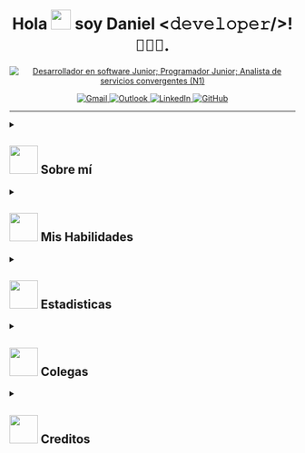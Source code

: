 <!DOCTYPE html>
<html lang="es-en">
<head>
    <meta charset="UTF-8">
    <meta name="viewport" content="width=device-width, initial-scale=1.0">
</head>
<body>

<div align="center">
    <h1>Hola <img src="https://media.giphy.com/media/hvRJCLFzcasrR4ia7z/giphy.gif" width="35"> soy Daniel <𝚍𝚎𝚟𝚎𝚕𝚘𝚙𝚎𝚛/>!<span style="font-family: 'Segoe UI', Tahoma, Geneva, Verdana, sans-serif;">👨🏻‍💻</span>.</h1>
</div>

<p align="center">
    <a href="https://github.com/DenverCoder1/readme-typing-svg">
        <img src="https://readme-typing-svg.herokuapp.com?font=Time+New+Roman&color=%236b69d6&size=25&center=true&vCenter=true&width=600&height=100&lines=Desarrollador+en+Software+Junior%3BProgramador+Junior%3BAnalista+de+servicios+convergentes+(N1)" alt="Desarrollador en software Junior; Programador Junior; Analista de servicios convergentes (N1)">
    </a>
</p>
<p align="center">
  <a href="mailto:d.pinto142004l@gmail.com">
    <img src="https://img.shields.io/badge/Gmail-%23D14836.svg?style=for-the-badge&logo=gmail&logoColor=white" title="Gmail">
      </a>
    <a href="mailto:danielsabogal2004@hotmail.com">
    <img src="https://img.shields.io/badge/Outlook-%230078D4.svg?style=for-the-badge&logo=microsoft-outlook&logoColor=white" title="Outlook">
  </a>
        <a href="https://www.linkedin.com/in/daniel-fernando-pinto-sabogal-5258a7240/" target="_blank">
    <img src="https://img.shields.io/badge/LinkedIn-%230077B5.svg?style=for-the-badge&logo=linkedin&logoColor=white" title="LinkedIn">
  </a>
  <a href="https://github.com/DaniFe-Developer" target="_blank">
  <img src="https://img.shields.io/badge/GitHub-%23181717.svg?style=for-the-badge&logo=github&logoColor=white" title="GitHub">
</a>

        
</p>


<hr>

<div style="display: inline-block; width: 60%;">
    <details><summary><h2><img src="https://github.com/7oSkaaa/7oSkaaa/blob/main/Images/about_me.gif?raw=true" width="50px"> Sobre mí</h2></summary>
    <picture>
        <img align="right" src="https://media.giphy.com/media/ao9DUiTKH60XS/giphy.gif" width="250px">
    </picture>
<ul style="list-style-type: none; padding-left: 0;">
    <li>🦁 Tengo 19 años.</li>
    <li>😉 Soy Colombiano, residente en Bogota DC.</li>
    <li>💼 Actualmente trabajo como Analista de Servicios Convergentes en <a target="_blank" href="https://xdc.com.co/">Xorex Colombia.</a></li>
    <li>🖥️ Tengo experiencia como <strong>Desarrollador Web</strong> durante mi pasantía en la<br> Alcaldía del Municipio de Fusagasugá, Colombia.</li>
    <li>👨‍🎓 Soy Tecnólogo en Desarrollo de Software, graduado de la <a target="_blank" href="https://www.ucundinamarca.edu.co/">Universidad de Cundinamarca.</a>-> 2024</li>
    <li>✏️ Estudio Ingeniería en Software.</li>
    <li>🧾 Estoy Certificado en Linux Básico e Intermedio por <a target="_blank" href="https://www.netacad.com/">Cisco.</a></li>
    <li>🧾 Estoy Certificado en Fundamentos de Ciberseguridad por <a target="_blank" href="https://www.netacad.com/">Cisco.</a></li>
    <li>🧾 Estoy Certificado en Mantenimiento Preventivo y Correctivo <br>en Equipos de Cómputo por la <a target="_blank" href="https://www.ucundinamarca.edu.co/">Universidad de Cundinamarca.</a></li>
    <li>🎮 Amante a los videojuegos</li>
</ul>
</details>
</div>


<div>
     <details><summary><h2><img src="https://media2.giphy.com/media/QssGEmpkyEOhBCb7e1/giphy.gif?cid=ecf05e47a0n3gi1bfqntqmob8g9aid1oyj2wr3ds3mg700bl&rid=giphy.gif" width ="50px"> Mis Habilidades</h2></summary>
<div>
    <h3><img src="https://github.com/7oSkaaa/7oSkaaa/blob/main/Images/Programming_Languages.gif?raw=true" width="50px"> Lenguajes de Programación y Maquetación</h3>  
    <img src="https://img.shields.io/badge/html5-%23E34F26.svg?style=for-the-badge&logo=html5&logoColor=white" title="Html">
    <img src="https://img.shields.io/badge/css3-%231572B6.svg?style=for-the-badge&logo=css3&logoColor=white" title="Css">
    <img src="https://img.shields.io/badge/javascript-%23323330.svg?style=for-the-badge&logo=javascript&logoColor=%23F7DF1E" title="Java Script">
    <img src="https://img.shields.io/badge/java-%23007396.svg?style=for-the-badge&logo=java&logoColor=white" title="Java">
    <img src="https://img.shields.io/badge/php-%23777BB4.svg?style=for-the-badge&logo=php&logoColor=white" title="PHP">
    <img src="https://img.shields.io/badge/sql-%230075A8.svg?style=for-the-badge&logo=sql&logoColor=white" title="SQL">
    <img src="https://img.shields.io/badge/python-%233776AB.svg?style=for-the-badge&logo=python&logoColor=white" title="Python">
    <img src="https://img.shields.io/badge/c%23-%23239120.svg?style=for-the-badge&logo=c-sharp&logoColor=white" title="C#">
</div>

<div>
    <h3><img src="https://github.com/7oSkaaa/7oSkaaa/blob/main/Images/Software_Tools.gif?raw=true" width="50px"> Entornos de Desarrollo, Librerías y Frameworks</h3>
    <img src="https://img.shields.io/badge/Visual%20Studio%20Code-%23007ACC.svg?style=for-the-badge&logo=visual-studio-code&logoColor=white" title="Visual Studio Code">
    <img src="https://img.shields.io/badge/Visual%20Studio%20Community-%235C2D91.svg?style=for-the-badge&logo=visual-studio&logoColor=white" title="Visual Studio Community">
     <img src="https://img.shields.io/badge/sublime_text-%23575757.svg?&style=for-the-badge&logo=sublime-text&logoColor=important" title="Sublime Text">
    <img src="https://img.shields.io/badge/PyCharm%20Community-%23000000.svg?style=for-the-badge&logo=pycharm&logoColor=white" title="PyCharm Community Edition">
    <img src="https://img.shields.io/badge/Apache%20NetBeans-%23ED8B00.svg?style=for-the-badge&logo=apache-netbeans-ide&logoColor=white" title="Apache NetBeans">
    <img src="https://img.shields.io/badge/SQL%20Server-%23CC2927.svg?style=for-the-badge&logo=microsoft-sql-server&logoColor=white" title="SQL Server">
    <img src="https://img.shields.io/badge/SQL%20Developer%20-%23EA4C09.svg?style=for-the-badge&logo=oracle&logoColor=white" title="SQL Developer + Oracle">
    <img src="https://img.shields.io/badge/MySQL%20Workbench-%2300f.svg?style=for-the-badge&logo=mysql&logoColor=white" title="MySQL Workbench">
    <img src="https://img.shields.io/badge/Android%20Studio-3DDC84?style=for-the-badge&logo=android-studio&logoColor=white" title="Android Studio">
    <img src="https://img.shields.io/badge/Bootstrap-%23563D7C.svg?style=for-the-badge&logo=bootstrap&logoColor=white" title="Bootstrap">
    <img src="https://img.shields.io/badge/Laravel-%23FF2D20.svg?style=for-the-badge&logo=laravel&logoColor=white" title="Laravel">
    <img src="https://img.shields.io/badge/Git-%23F05032.svg?style=for-the-badge&logo=git&logoColor=white" title="Git">
</div>

<div>
    <h3><img src="https://github.com/TheDudeThatCode/TheDudeThatCode/blob/master/Assets/Earth.gif" width="40px"> Softwares y Herramientas</h3>
    <img src="https://img.shields.io/badge/GitHub-181717?style=for-the-badge&logo=github&logoColor=white" title="GitHub">
    <img src="https://img.shields.io/badge/Microsoft_Office-D83B01?style=for-the-badge&logo=microsoft-office&logoColor=white" title="Microsoft Office">
    <img src="https://img.shields.io/badge/Termux-%23000000.svg?style=for-the-badge&logo=termux&logoColor=white" title="Termux">
    <img src="https://img.shields.io/badge/Cisco%20Packet%20Tracer-0078D4?style=for-the-badge&logo=cisco&logoColor=white" title="Cisco Packet Tracer">
    <img src="https://img.shields.io/badge/Wireshark-1679A7?style=for-the-badge&logo=wireshark&logoColor=white" title="Wireshark">
    <img src="https://img.shields.io/badge/Nmap-DC4631?style=for-the-badge&logo=nmap&logoColor=white" title="Nmap">
    <img src="https://img.shields.io/badge/VPN-00457C?style=for-the-badge&logo=fortinet&logoColor=white" title="VPN">
    <img src="https://img.shields.io/badge/SecureCRT-0078D4?style=for-the-badge&logo=ssh&logoColor=white" title="SecureCRT">
    <img src="https://img.shields.io/badge/Remedy%207.6-%23000000.svg?style=for-the-badge&logo=remedy&logoColor=white" title="Remedy 7.6">
    <img src="https://img.shields.io/badge/Remedy%2020-%23000000.svg?style=for-the-badge&logo=remedy&logoColor=white" title="Remedy 20">
<img src="https://img.shields.io/badge/AnyDesk-%23FF2D20.svg?style=for-the-badge&logo=anydesk&logoColor=white" title="AnyDesk">
</div>

<div>
    <h3><img src="https://github.com/7oSkaaa/7oSkaaa/blob/main/Images/OS.gif?raw=true" width="50px"> Sistemas Operativos</h3>
    <img src="https://img.shields.io/badge/Windows-%230078D6.svg?style=for-the-badge&logo=windows&logoColor=white" title="Windows">
    <img src="https://img.shields.io/badge/Windows_10-0078D6?style=for-the-badge&logo=windows&logoColor=white" title="Windows 10">
    <img src="https://img.shields.io/badge/Windows%2011-%230078D6.svg?style=for-the-badge&logo=windows&logoColor=white" title="Windows 11">
    <img src="https://img.shields.io/badge/Linux-%23FCC624.svg?style=for-the-badge&logo=linux&logoColor=white" title="Linux">
    <img src="https://img.shields.io/badge/Kali%20Linux-%23000000.svg?style=for-the-badge&logo=kali-linux&logoColor=white" title="Kali Linux">
<img src="https://img.shields.io/badge/Kali%20Linux-%23563D7C.svg?style=for-the-badge&logo=kali-linux&logoColor=white" title="Kali Purple">
    <img src="https://img.shields.io/badge/Ubuntu-E95420?style=for-the-badge&logo=ubuntu&logoColor=white" title="Ubuntu">
</div>
</details>
</div>


<div style="display: inline-block; width: 60%;">
    <details><summary><h2><img src="https://github.com/7oSkaaa/7oSkaaa/blob/main/Images/about_me.gif?raw=true" width="50px"> Estadisticas</h2></summary>
        <img src="https://github-readme-stats.vercel.app/api/top-langs/?username=DaniFe-Developer&theme=dark&hide_border=false&include_all_commits=false&count_private=false&layout=compact" alt="Top Languages">
        <img src="https://github-readme-streak-stats.herokuapp.com/?user=DaniFe-Developer&theme=dark&hide_border=false" alt="GitHub Streak" /><br/>

</details>
</div>

<div style="display: inline-block; width: 60%;">
    <details>
        <summary>
            <h2><img src="https://github.com/7oSkaaa/7oSkaaa/blob/main/Images/about_me.gif?raw=true" width="50px"> Colegas</h2>
        </summary>
    <ul>
        <li>
            William Henrique - Tecnólogo en desarrollo de Software
            <br>
            <a href="https://github.com/DanielFernandoPintoSabogal" target="_blank">
                <img src="https://img.shields.io/badge/GitHub-%23181717.svg?style=for-the-badge&logo=github&logoColor=white" title="GitHub">
            </a>
            <a href="https://www.linkedin.com/in/daniel-fernando-pinto-sabogal-5258a7240/" target="_blank">
                <img src="https://img.shields.io/badge/LinkedIn-%230077B5.svg?style=for-the-badge&logo=linkedin&logoColor=white" title="LinkedIn">
            </a>
            <a href="mailto:d.pinto142004l@gmail.com">
                <img src="https://img.shields.io/badge/Gmail-%23D14836.svg?style=for-the-badge&logo=gmail&logoColor=white" title="Gmail">
            </a>
        </li>
        <br>
        <li>
            Crsthian Guerrero - Tecnólogo en desarrollo de Software
            <br>
            <a href="https://github.com/demondcn" target="_blank">
                <img src="https://img.shields.io/badge/GitHub-%23181717.svg?style=for-the-badge&logo=github&logoColor=white" title="GitHub">
            </a>
            <a href="https://www.linkedin.com/in/daniel-fernando-pinto-sabogal-5258a7240/" target="_blank">
                <img src="https://img.shields.io/badge/LinkedIn-%230077B5.svg?style=for-the-badge&logo=linkedin&logoColor=white" title="LinkedIn">
            </a>
            <a href="mailto:guerrero70407@gmail.com">
                <img src="https://img.shields.io/badge/Gmail-%23D14836.svg?style=for-the-badge&logo=gmail&logoColor=white" title="Gmail">
            </a>
        </li>
    </ul>
    </details>
</div>
<div style="display: inline-block; width: 60%;">
    <details><summary><h2><img src="https://github.com/7oSkaaa/7oSkaaa/blob/main/Images/about_me.gif?raw=true" width="50px"> Creditos</h2></summary>
        <a href="https://visitcount.itsvg.in">
  <img src="https://visitcount.itsvg.in/api?id=DaniFe-Developer&icon=0&color=0" alt="Visit Count" />
</a>

</details>
</div>

</body>
</html>
